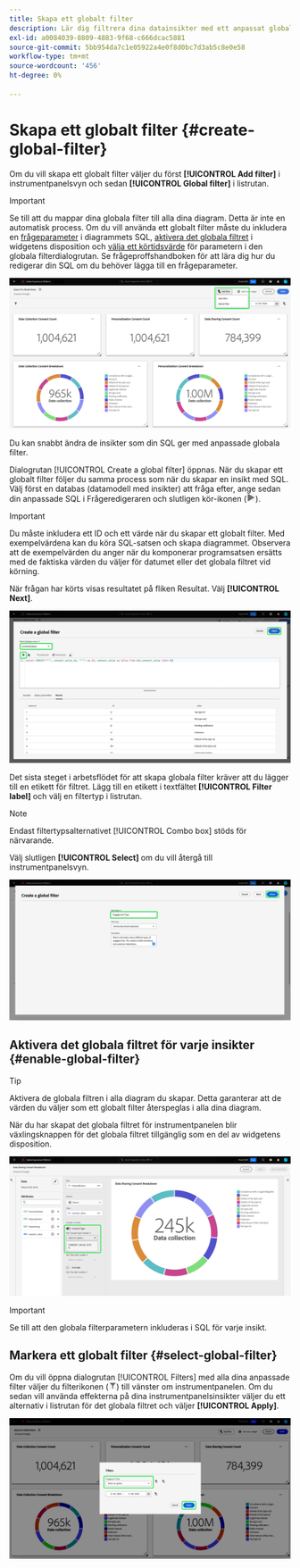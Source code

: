 ```yaml
---
title: Skapa ett globalt filter
description: Lär dig filtrera dina datainsikter med ett anpassat globalt filter.
exl-id: a0084039-8809-4883-9f68-c666dcac5881
source-git-commit: 5bb954da7c1e05922a4e0f8d0bc7d3ab5c8e0e58
workflow-type: tm+mt
source-wordcount: '456'
ht-degree: 0%

---
```


# Skapa ett globalt filter {#create-global-filter}

Om du vill skapa ett globalt filter väljer du först **[!UICONTROL Add filter]** i instrumentpanelsvyn och sedan **[!UICONTROL Global filter]** i listrutan.

>[!IMPORTANT]
>
>Se till att du mappar dina globala filter till alla dina diagram. Detta är inte en automatisk process. Om du vill använda ett globalt filter måste du inkludera en [frågeparameter](../../../../query-service/ui/parameterized-queries.md) i diagrammets SQL, [aktivera det globala filtret](#enable-global-filter) i widgetens disposition och [välja ett körtidsvärde](#select-global-filter) för parametern i den globala filterdialogrutan. Se frågeproffshandboken för att lära dig hur du redigerar din SQL om du behöver lägga till en frågeparameter.

![En anpassad kontrollpanel med filtret Lägg till och den nedrullningsbara menyn markerad.](../../../images/customizable-insights/add-filter.png)

Du kan snabbt ändra de insikter som din SQL ger med anpassade globala filter.

Dialogrutan [!UICONTROL Create a global filter] öppnas. När du skapar ett globalt filter följer du samma process som när du skapar en insikt med SQL. Välj först en databas (datamodell med insikter) att fråga efter, ange sedan din anpassade SQL i Frågeredigeraren och slutligen kör-ikonen (![En körningsikon.](../../../images/customizable-insights/run-icon.png)).

>[!IMPORTANT]
>
>Du måste inkludera ett ID och ett värde när du skapar ett globalt filter. Med exempelvärdena kan du köra SQL-satsen och skapa diagrammet. Observera att de exempelvärden du anger när du komponerar programsatsen ersätts med de faktiska värden du väljer för datumet eller det globala filtret vid körning.

När frågan har körts visas resultatet på fliken Resultat. Välj **[!UICONTROL Next]**.

![[!UICONTROL Create a global filter dialog] med listrutan Datauppsättning, körningsikonen och nästa markerade.](../../../images/customizable-insights/global-filter.png)

Det sista steget i arbetsflödet för att skapa globala filter kräver att du lägger till en etikett för filtret. Lägg till en etikett i textfältet **[!UICONTROL Filter label]** och välj en filtertyp i listrutan.

>[!NOTE]
>
>Endast filtertypsalternativet [!UICONTROL Combo box] stöds för närvarande.

Välj slutligen **[!UICONTROL Select]** om du vill återgå till instrumentpanelsvyn.

![Textindata för [!UICONTROL Create a global filter dialog] med markering och filteretiketten är markerade.](../../../images/customizable-insights/global-filter-label.png)

## Aktivera det globala filtret för varje insikter {#enable-global-filter}

>[!TIP]
>
>Aktivera de globala filtren i alla diagram du skapar. Detta garanterar att de värden du väljer som ett globalt filter återspeglas i alla dina diagram.

När du har skapat det globala filtret för instrumentpanelen blir växlingsknappen för det globala filtret tillgänglig som en del av widgetens disposition.

![Widgetdispositionen med växlingsknappen för globalt filter markerad.](../../../images/customizable-insights/global-filter-consent.png)

>[!IMPORTANT]
>
>Se till att den globala filterparametern inkluderas i SQL för varje insikt.

## Markera ett globalt filter {#select-global-filter}

Om du vill öppna dialogrutan [!UICONTROL Filters] med alla dina anpassade filter väljer du filterikonen (![En filterikon.](../../../images/customizable-insights/filter.png)) till vänster om instrumentpanelen. Om du sedan vill använda effekterna på dina instrumentpanelsinsikter väljer du ett alternativ i listrutan för det globala filtret och väljer **[!UICONTROL Apply]**.

![En anpassad kontrollpanel med filterdialogrutan markerad.](../../../images/customizable-insights/custom-filters.png)
